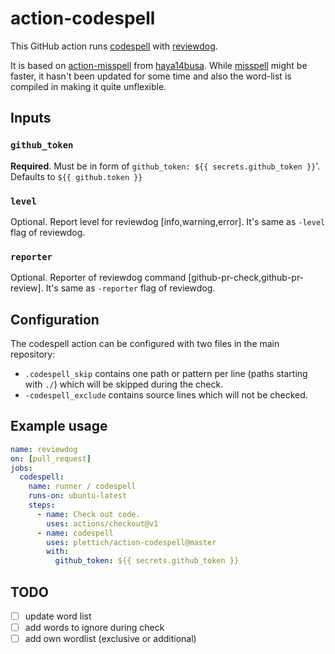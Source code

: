 # action-codespell

This GitHub action runs [codespell](https://github.com/codespell-project/codespell)
with [reviewdog](https://github.com/reviewdog/reviewdog).

It is based on [action-misspell](https://github.com/reviewdog/action-misspell)
from [haya14busa](https://github.com/haya14busa).
While [misspell](https://github.com/client9/misspell) might be faster, it hasn't
been updated for some time and also the word-list is compiled in making it quite
unflexible.

## Inputs

### `github_token`

**Required**. Must be in form of `github_token: ${{ secrets.github_token }}`'.
Defaults to `${{ github.token }}`

### `level`

Optional. Report level for reviewdog [info,warning,error].
It's same as `-level` flag of reviewdog.

### `reporter`

Optional. Reporter of reviewdog command [github-pr-check,github-pr-review].
It's same as `-reporter` flag of reviewdog.

## Configuration

The codespell action can be configured with two files in the main repository:
- `.codespell_skip` contains one path or pattern per line (paths starting
  with `./`) which will be skipped during the check.
- `-codespell_exclude` contains source lines which will not be checked.

## Example usage

```yml
name: reviewdog
on: [pull_request]
jobs:
  codespell:
    name: runner / codespell
    runs-on: ubuntu-latest
    steps:
      - name: Check out code.
        uses: actions/checkout@v1
      - name: codespell
        uses: plettich/action-codespell@master
        with:
          github_token: ${{ secrets.github_token }}
```

## TODO
- [ ] update word list
- [ ] add words to ignore during check
- [ ] add own wordlist (exclusive or additional)
